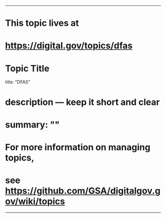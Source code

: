 
---
# This topic lives at
# https://digital.gov/topics/dfas

# Topic Title
title: "DFAS"

# description — keep it short and clear
# summary: ""


# For more information on managing topics,
# see https://github.com/GSA/digitalgov.gov/wiki/topics
---